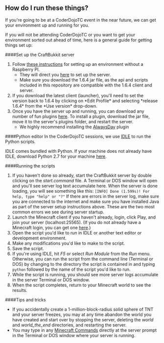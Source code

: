 How do I run these things?
--------------------------

If you're going to be at a CoderDojoTC event in the near future, we can get your environment up and running for you.

If you will not be attending CoderDojoTC or you want to get your environment sorted out ahead of time, here is a general guide for getting things set up:

####Set up the CraftBukkit server
<ol><li>Follow <a href="http://blog.lostbearlabs.com/2013/04/25/using-the-minecraft-api-without-a-raspberry-pi-craftbukkit-and-raspberryjuice/" target="_blank">these instructions</a> for setting up an environment without a Raspberry PI.
<ul><li>They will direct you <a href="http://wiki.bukkit.org/Setting_up_a_server" target="_blank">here</a> to set up the server.</li><li>Make sure you download the 1.6.4 jar file, as the api and scripts included in this repository are compatible with the 1.6.4 client and server.</li></ul></li><li>If you download the latest client (launcher), you'll need to set the version back to 1.6.4 by clicking on *Edit Profile* and selecting *release 1.6.4* from the *Use version* drop-down.</li><li>Once you have the server up and running, you can download any number of fun plugins <a href="http://dev.bukkit.org/bukkit-plugins/" target="_blank">here</a>. To install a plugin, download the jar file, move it to the server's plugins folder, and restart the server.<ul><li>We highly recommend installing the <a href="http://dev.bukkit.org/bukkit-plugins/always-day/files/15-always-day-v2-2-8/" target="_blank">AlwaysDay</a> plugin</li></ul></li></ol>

####Python editor
In the CoderDojoTC sessions, we use [IDLE](https://docs.python.org/2/library/idle.html) to run the Python scripts.

IDLE comes bundled with Python. If your machine does not already have IDLE, download Python 2.7 for your machine [here](https://www.python.org/download/releases/2.7.7/).

####Running the scripts
1. If you haven't done so already, start the CraftBukkit server by double clicking on the *start.command* file. A Terminal or DOS window will open and you'll see server log text accumulate here. When the server is done loading, you will see something like this: `[INFO] Done (1.599s)! For help, type "help" or "?"` If there are errors in the server log, make sure you are connected to the internet and make sure you have installed Java as part of the server setup instructions above. These are the two most common errors we see during server startup.
2. Launch the Minecraft client if you haven't already, login, click Play, and join your server (localhost:25565). (If you do not already have a Minecraft login, you can get one <a href="https://account.mojang.com/register" target="_blank">here</a>.)
3. Open the script you'd like to run in IDLE or another text editor or development environment.
4. Make any modifications you'd like to make to the script.
5. Save the script.
6. If you're using IDLE, hit *F5* or select *Run Module* from the *Run* menu. Otherwise, you can run the script from the command line (Terminal or DOS) by changing to the directory the script is contained in and typing `python` followed by the name of the script you'd like to run.
7. While the script is running, you should see more server logs accumulate in the server Terminal or DOS window.
8. When the script completes, return to your Minecraft world to see the results.

####Tips and tricks
* If you accidentally create a 1-million-block-radius solid sphere of TNT and your server freezes, you may at any time abandon the world you have created and start over by stopping the server, deleting the *world* and *world_the_end* directories, and restarting the server.
* You may type in any [Minecraft Commands](http://minecraft.gamepedia.com/Commands) directly at the server prompt in the Terminal or DOS window where your server is running.
